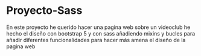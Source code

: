 # Proyecto-Sass

En este proyecto he querido hacer una pagina web sobre un videoclub he hecho el diseño con bootstrap 5 y con sass añadiendo mixins y bucles para añadir diferentes funcionalidades para hacer más amena el diseño de la pagina web